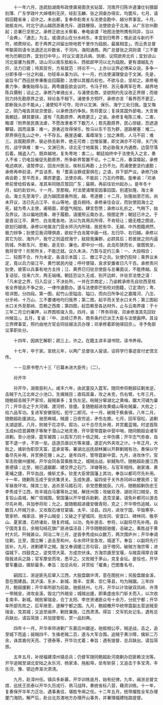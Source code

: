 <!-- { "loadSidebar": true } -->
　　十一年六月，连疏劾湖南布政使龚易图贪劣钻营、河南开归陈许道潘仕钊猥鄙刻薄、广东学政叶大焯嗜利无厌，经彭玉麟、张之洞查办得实，均罢斥。七月，请假回籍省亲；诏许之。未出都，复奉命赴南关与法使会勘中、越分界事宜。十月，驰抵龙州。时北宁谅山越团游勇充斥、道路梗阻，法使欲会于北海，从广东钦州勘起；总署巳坚拒之。承修正欲出关察看，奉电谕谓「地图法使所携有同异，当以「会典」、「通志」为主。或谓谅山在分水岭东，本宜划归粤界；惟此说与新约不符，顺费辩论。若于两界之间留出隙地若干里作为瓯脱，最属相宜」。而云贵总督岑毓英则请令法退还北圻数省，于河内、海阳通商。两广总督张之洞则谓「三不要地为历朝旧界，宜划归中华」。时议又谓法兵病、饷艰，议院欲弃北圻；宜划谅山河北驱骡为我界，谅山河以南东抵船头、西抵郎甲河以北为瓯脱。更有谓越乱方炽，法力已疲；待其技穷，方易就范：持论不一。上亦以议界必博采众说，多争一分即多得一分之利益，勿轻率从事为训。十一月，约法使浦理燮会于文渊。先是，谕旨令广西巡抚李秉衡会回履勘；法使以其握兵权也，不欲与会，坚却之。承修电奏力争，秉衡始得与议。两粤疆臣欲会议时，令冯子材、苏元春两军在粤、越界地陈兵慑制；诏止之。承修乃单骑出关，与浦使会商，坚欲照约先议改正界限；而彼则力持先勘原界之说，辩论各不相下。浦使多方恫吓，承修亦言「看界而不更正，即断我头亦不能从」；浦使知不可夺，阳许以文渊、保乐、海宁三处归我。旋又悔之，阴乃电告其驻京使臣，以承修违约争执，势将罢议；复挟其国外部电，大言耸我朝廷，肆其要挟，遂有「先勘原界、再商更正」之谕。承修复电陈三难、二害，略谓『附界居民畏法虐，不愿改隶者不下数万人；若先勘原界，民心惊疑，恐遮道攀辕，因而滋事：难一。游勇近攻得保乐，牧马以东千百为群，道路梗塞：难二。原界俱在乱山之中，十不存五。悬崖迭巘，毒瘴渐生；加之淋雨，人马不前：难三。且既勘原界，彼必扬去新界，绝无可商；岂惟驱骡，即文渊亦不可得，关门失险，战守俱难：害一。文渊已失，谅北无寸地属我；势必胁我关内通商，边营尽落后着。揖盗入门，既弃越地，复失粤地：害二』。朝廷始终中于法使先入之言，奏入不省；仍电旨催促先勘原界，所争新界暂置不论。十二年二月，春深瘴起，承修电述病状，请暂停议，回龙州医治，俟秋后再勘；上仍不允。而浦使更坚约速勘；承修再申前请，严旨诘责，有「耆英治罪成案俱在」之语，并下部严议。承修乃抉病会勘；至平而关，瘴疠更盛，法使亦病，不能前；乃互约停勘。旋奉谕：『邓承修前曾给假省亲，准其率同随员暂回广东；届期，再前往钦州起办』。是年冬十月，如约赴钦州。十一月，至那梭。时法使浦理变因事回国，别遣狄隆、海士来会。海士先至海宁，适为越团游勇所戕，越、粤道梗；十二月，狄隆始至芒街。尚未开议，法已先占江平、长山等地，盛兵相待。承修亲往会议，而狄使因海士之死，疑为粤人主使，甫晤面，即盛气相加，肆言怨愤；承修以礼折之，气稍下，始及界议。法以偏地团勇、艰于履勘，请援照云南办法，按图定界；朝廷已许之。于是首议江平、黄竹、白龙尾各地，法以为其用兵所得，不肯轻让；据无稽之图说，欲划归越境。承修以地属龙门营水师汛内所辖，居民有华、无越，中外图籍炳然，极力辩争；狄使见我词理俱直，欲权于白龙尾中画一线，左归华、右归越。承修以其它为钦、海外户，我守之则遥控海宁，敌窥我廉郡，必顾其后；若彼居之则内逼防城，外断东兴、思勒，是无钦、廉也。即中分一线，此岛形狭而长，彼既筑垒，我将安守！形势所关，不能迁就。议久未决，乃暂与定约三条：一、大段相合；二、较图不合，作为未定，各请示本国；三、撤江平之兵。狄使仍狡辩；乘界议未定，竟以兵力驱江平、黄竹居民内徙；呼吁使辕，哀求安置者日凡千百。承修责问狄使，彼答以兵事有地方主持；江、黄界已归驻京使臣与总署面议，不能搀越。反复诘驳，往来六次，两无端绪。朝廷恐议久无成、别开边衅，许驻京法使之请：「凡未定之界，归入后议；不决处所，一并在京商定」；乃谕敕承修先自钦西至桂省全界彼此不争之处，一律作速勘办。遂与法使即芒街校对图籍，订定清约；粤、桂详图，分四段。第一图，起竹山至隘店、隘口，而向日所争论之嘉隆河、八庄、分牙岭、十万山、三不要诸地均归我界；第二图，起平而关至水口关外；第三图起水口关外至那岭、岊赖之西南；第四图，起岊赖至各达材外，止与云南界接：于十三年二月立约署押，以界图核竣入告。四月，谕：『界务将竣，邓承修准其先回钦州候旨』。五月，复谕：『中、法续订界务、商务条约已派王大臣与法使画押。其设立界牌事宜，照约由地方官会同驻越法员办理；邓承修着即驰驿回京』。寻予免部议革职处分。

　　十四年，因病乞解职；疏三上，许之。在籍主讲丰湖书院，读书养母。

　　十七年，卒于家。宣统元年，以两广总督张人骏请，诏将学行事迹宣付史馆文传。

　　－－见原书卷六十三「已纂未进大臣传」（二）。

　　孙开华

　　孙开华，湖南慈利人。咸丰六年，由武童投入霆军。随同参将鲍超征剿发逆，击贼于九江北岸之小池口，生擒贼目；直捣其巢，攻之未克，伤右臂。七年三月，随鲍超击贼于严家坝，毙贼甚多；复伤左足。皖贼分窜湖北之黄梅，踞大河铺为巢穴；开华击之于大河铺、渡河桥，皆捷。复随鲍超进攻黄蜡山等处贼巢，大败之；给六品军功。复进军安徽宿松，扼守二郎河。十一月，破贼于枫香驿。八年二月，随鲍超赴援湖北。驰至麻城，贼遁；日夜穷追，矛伤左膝。七月，回军宿松，追剿太湖逆匪。八月，败贼于花凉亭。叙功，以千总尽先补用，并赏戴蓝翎。时逆首陈玉成纠捻首龚瞎子等聚于潜山之地灵港，开华管带霆新中营中哨，随同鲍超会诸军进剿。至小池驿，霆军被围；以孤军力抗十倍之贼，士卒伤痍；开华志气弥奋，自誓不退一步，不弃一垒。适道员唐训方等来援，遂定内外夹攻之计。十年正月，大败之，擒斩伪职崇天富、蓝承宣等。署湖北巡抚胡林翼以开群剿贼有功，奏保以守备尽先补用，并赏换花翎；从之。是年四月，管带霆新中营。九月，进攻休宁。官军击败徽州援贼，开华会同各营乘胜攻之，城贼出战，斩馘殆尽。随鲍超赴援江西景德镇；比至，贼已退踞鄱、建交界之石门、洋塘等处，与官军相持。谢家滩、黄麦埔之捷，开华血战，擒斩尤多。钦差大臣曾国藩上其功，奉旨以都司尽先补用。十一年，随剿陈玉成于安庆集贤关。玉成失遁，留四垒于关外赤冈岭以梗我师；官军昼夜环攻。降其三垒，追杀至马踏石河，余党悉敷就获。六月，随鲍超剿伪忠王李秀成于江西，败丰城白马寨等处之贼，解抚州围；攻破双港、湖坊河口贼垒，克复铅山县城，解广信城围。曾国藩以开华督兵助剿、迭克坚巢，请免补都司以游击尽先补用，并加参将衔；允之。旋随鲍超进援安徽青阳，克之；开华带伤追贼，以数百人歼贼万余，又攻取石埭甘棠镇、太平、泾县。四月，进攻宁国，平毁寒亭、管家桥、梅家店、狮子山贼垒；又破之于望城冈、抱龙冈、安宜口、碑林冈、敬亭山、夏家渡、石桥诸处，随复府城。以功，免补游击、参将，以副将尽先补用。自宁国克复后，余贼勾结花旗广匪进偪泾县；开华随鲍超驰援，击破之。乘胜战于黄村大坑，歼贼甚众。同治二年三月，逆首李秀成纠众数万，两次围庐州；开华奉调往剿。比至，围立解；追击至和州，与水师环垒急攻，城遂下。奉旨：以副将先行拔补。九月，进剿建平之贼。旋又奉调援江苏句容，战于塔冈，破贼方海宗等；进偪城下，四鼓克之，逆党项大英、方成宗伏诛。方海宗遁至宝堰，与贼袁得厚合谋阻我进兵之路；官军摩垒而攻，悉平之。又败贼于茅山，克复金坛。是役也，开华督军鏖战，擒斩最多。奉旨：加总兵衔，并赏给「擢勇」巴图鲁名号。

　　嗣因江、浙逆匪先后窜入江西，大股盘踞许湾，意在图抚州；另股盘踞金溪，意在图建昌。其泸溪、东乡、新城、南丰、宜黄、崇仁等县，均为贼踞。三年四月，鲍超援剿；开华率所部为前敌，驰抵抚州。七月，开华以计攻破双凤岭、许湾一带贼垒，进攻金溪，毁北门外贼垒；城贼出援，即乘虚由东门斩关而入，以次收复南丰、新城。贼败窜瑞金，合丁太阳、李世贤诸匪众号十余万，分扰宁都；开华率所部先败之，后军继至，遂解宁都之围。九月，鲍超檄开华统带霆副五营追贼至瑞金，克其城；又追至闽界，剿抚兼施，江西肃清。得旨：交军机处记名，遇有总兵缺出，请旨简放；并加提督衔，赏一品封典。

　　四年十一月，开华率师进剿广东嘉应州踞逆。驰抵相公亭，贼逆战，击之，追至城下而返；毙贼四千、生擒老贼二百，遂与大军合围。追贼于黄沙障，擒斩二万余，诛其酋何天亮、丁德泰等，开华功尤着；奉旨：遇有提督、总兵缺出，请旨简放。

　　五年五月，补授福建漳州镇总兵；仍督军随同鲍超赴河南剿办捻匪赖汶洸等。开华追贼至湖北安陆之永乐河、杨家洚、拖船埠，垒有斩获；又追击于多宝湾、丰乐河，豫、鄂边界渐次肃清。

　　九月，赴漳州任。镇兵多新募，开华训练逾月，始有纪律。九年，闽浙总督文煜、巡抚王凯泰以开华久历戎行、熟习战阵，奏统省标八营，藉资训练。十一年，复奏保开华年力正壮、遇事勇往，堪胜专阃之任。十二年五月，统带擢胜全军办理厦门海防。解严后，赴台北苏澳地方办理开山事务，并署理福建陆路提督。

